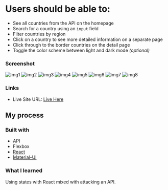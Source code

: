 
# Users should be able to:

- See all countries from the API on the homepage
- Search for a country using an `input` field
- Filter countries by region
- Click on a country to see more detailed information on a separate page
- Click through to the border countries on the detail page
- Toggle the color scheme between light and dark mode _(optional)_

### Screenshot


![img1](https://github.com/gaurav-sarage/country-api/assets/85820227/dbb7f001-6f8a-4319-ab48-e34d4bbeebec)
![img2](https://github.com/gaurav-sarage/country-api/assets/85820227/12970817-5f7e-4cec-a32f-5d1487fa2e03)
![img3](https://github.com/gaurav-sarage/country-api/assets/85820227/25e9b156-a0c9-48af-8c55-2828fdab4a22)
![img4](https://github.com/gaurav-sarage/country-api/assets/85820227/8789b7dd-ed1d-4c84-a2fb-64007a2ab360)
![img5](https://github.com/gaurav-sarage/country-api/assets/85820227/7f03eefc-e746-4f1f-88f0-1909b6d71608)
![img6](https://github.com/gaurav-sarage/country-api/assets/85820227/1d784488-d79f-4a30-97b3-e5d00b94fce1)
![img7](https://github.com/gaurav-sarage/country-api/assets/85820227/048d75c2-e94f-4b0e-8511-bb06b106d6a0)
![img8](https://github.com/gaurav-sarage/country-api/assets/85820227/87a0e518-281e-4547-a06e-61ff7e14aae2)


### Links

- Live Site URL: [Live Here](https://country-api-react-app.netlify.app/)

## My process

### Built with

- API
- Flexbox
- [React](https://reactjs.org/)
- [Material-UI](https://material-ui.com/)

### What I learned

Using states with React mixed with attacking an API.
